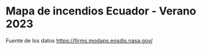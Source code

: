 # Mapa de incendios Ecuador - Verano 2023

Fuente de los datos https://firms.modaps.eosdis.nasa.gov/
 
